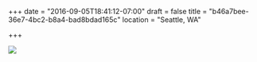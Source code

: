 +++
date = "2016-09-05T18:41:12-07:00"
draft = false
title = "b46a7bee-36e7-4bc2-b8a4-bad8bdad165c"
location = "Seattle, WA"

+++

![](https://d17enza3bfujl8.cloudfront.net/20160815_01_01.jpg)
